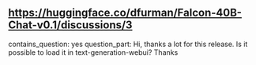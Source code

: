 ## https://huggingface.co/dfurman/Falcon-40B-Chat-v0.1/discussions/3

contains_question: yes
question_part: Hi, thanks a lot for this release. Is it possible to load it in text-generation-webui? Thanks